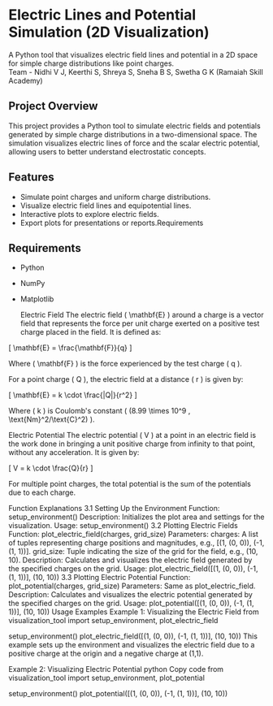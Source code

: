 # Electric Lines and Potential Simulation (2D Visualization)
A Python tool that visualizes electric field lines and potential in a 2D space for simple charge distributions like point charges.
<br>
Team - Nidhi V J, Keerthi S, Shreya S, Sneha B S, Swetha G K (Ramaiah Skill Academy)

## Project Overview
This project provides a Python tool to simulate electric fields and potentials generated by simple charge distributions in a two-dimensional space. The simulation visualizes electric lines of force and the scalar electric potential, allowing users to better understand electrostatic concepts.

## Features
- Simulate point charges and uniform charge distributions.
- Visualize electric field lines and equipotential lines.
- Interactive plots to explore electric fields.
- Export plots for presentations or reports.Requirements

## Requirements
- Python
- NumPy
- Matplotlib

  Electric Field
The electric field ( \mathbf{E} ) around a charge is a vector field that represents the force per unit charge exerted on a positive test charge placed in the field. It is defined as:

[ \mathbf{E} = \frac{\mathbf{F}}{q} ]

Where ( \mathbf{F} ) is the force experienced by the test charge ( q ).

For a point charge ( Q ), the electric field at a distance ( r ) is given by:

[ \mathbf{E} = k \cdot \frac{|Q|}{r^2} ]

Where ( k ) is Coulomb's constant ( (8.99 \times 10^9 , \text{Nm}^2/\text{C}^2) ).

Electric Potential
The electric potential ( V ) at a point in an electric field is the work done in bringing a unit positive charge from infinity to that point, without any acceleration. It is given by:

[ V = k \cdot \frac{Q}{r} ]

For multiple point charges, the total potential is the sum of the potentials due to each charge.

Function Explanations
3.1 Setting Up the Environment
Function: setup_environment()
Description: Initializes the plot area and settings for the visualization.
Usage: setup_environment()
3.2 Plotting Electric Fields
Function: plot_electric_field(charges, grid_size)
Parameters:
charges: A list of tuples representing charge positions and magnitudes, e.g., [(1, (0, 0)), (-1, (1, 1))].
grid_size: Tuple indicating the size of the grid for the field, e.g., (10, 10).
Description: Calculates and visualizes the electric field generated by the specified charges on the grid.
Usage: plot_electric_field([(1, (0, 0)), (-1, (1, 1))], (10, 10))
3.3 Plotting Electric Potential
Function: plot_potential(charges, grid_size)
Parameters: Same as plot_electric_field.
Description: Calculates and visualizes the electric potential generated by the specified charges on the grid.
Usage: plot_potential([(1, (0, 0)), (-1, (1, 1))], (10, 10))
Usage Examples
Example 1: Visualizing the Electric Field
from visualization_tool import setup_environment, plot_electric_field

setup_environment()
plot_electric_field([(1, (0, 0)), (-1, (1, 1))], (10, 10))
This example sets up the environment and visualizes the electric field due to a positive charge at the origin and a negative charge at (1,1).

Example 2: Visualizing Electric Potential
python
Copy code
from visualization_tool import setup_environment, plot_potential

setup_environment()
plot_potential([(1, (0, 0)), (-1, (1, 1))], (10, 10))
  




